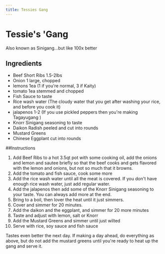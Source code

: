 ```yaml
---
title: Tessies Gang
---
```



Tessie's 'Gang
======================
Also known as Sinigang…but like 100x better

## Ingredients


* Beef Short Ribs 1.5-2lbs
* Onion 1 large, chopped
* lemons 1ea (1 if you're normal, 3 if Kaity)
* tomato 1ea stemmed and chopped
* Fish Sauce to taste
* Rice wash water (The cloudy water that you get after washing your rice, and before you cook it)
* jalapenos 1-2 (If you use pickled peppers then you're making Tagayugang )
* Knorr Sinigang seasoning to taste
* Daikon Radish peeled and cut into rounds
* Mustard Greens
* Chinese Eggplant cut into rounds


##Instructions

1. Add Beef Ribs to a hot 3.5qt pot with some cooking oil, add the onions and lemon and sautee briefly so that the beef cooks and gets flavored with the lemon and onions, but not so much that it browns.
2. Add the tomato and fish sauce, cook some more
3. Add the rice wash water until all the meat is covered. If you don't have enough rice wash water, just add regular water.
4. Add the jalapenos then add some of the Knorr Sinigang seasoning to your taste.  You can always add more at the end.
5. Bring to a boil, then lover the heat until it just simmers.
6. Cover and simmer for 20 minutes.
7. Add the daikon and the eggplant, and simmer for 20 more minutes
8. Taste and adjust with lemon, salt or Knorr
9. Add the Mustard Greens and simmer until just wilted
10. Serve with rice, soy sauce and fish sauce

Tastes even better the next day.  If making a day ahead, do everything as above, but do not add the mustard greens until you're ready to heat up the gang and serve it.
